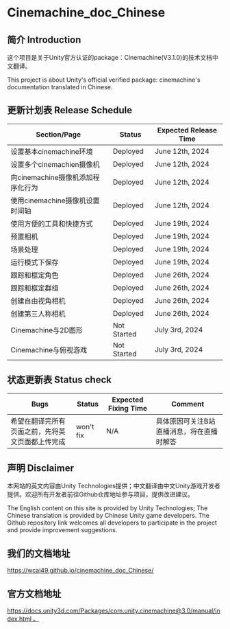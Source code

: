 # Cinemachine_doc_Chinese

## 简介 Introduction

这个项目是关于Unity官方认证的package：Cinemachine(V3.1.0)的技术文档中文翻译。

This project is about Unity's official verified package: cinemachine's documentation translated in Chinese.

## 更新计划表 Release Schedule

| Section/Page       | Status          | Expected Release Time  |
|--------------------|-----------------|--------------------|
| 设置基本cinemachine环境 | Deployed     | June 12th, 2024     |
| 设置多个cinemachien摄像机 | Deployed    | June 12th, 2024     |
| 向cinemachine摄像机添加程序化行为| Deployed     | June 12th, 2024     |
| 使用cinemachine摄像机设置时间轴 | Deployed    | June 12th, 2024     |
|使用方便的工具和快捷方式 | Deployed    | June 19th, 2024     |
|预置相机| Deployed    | June 19th, 2024     |
|场景处理| Deployed    | June 19th, 2024     |
|运行模式下保存| Deployed    | June 19th, 2024     |
|跟踪和框定角色 | Deployed | June 26th, 2024 |
|跟踪和框定群组 | Deployed | June 26th, 2024 |
|创建自由视角相机 | Deployed | June 26th, 2024 |
|创建第三人称相机 | Deployed | June 26th, 2024 |
|Cinemachine与2D图形 | Not Started | July 3rd, 2024 |
|Cinemachine与俯视游戏 | Not Started | July 3rd, 2024 |


## 状态更新表 Status check

| Bugs       | Status          | Expected Fixing Time  |  Comment |
|--------------------|-----------------|--------------------|-----------------|
| 希望在翻译完所有页面之前，先将英文页面都上传完成 | won't fix     | N/A     | 具体原因可关注B站直播消息，将在直播时解答 |

## 声明 Disclaimer

本网站的英文内容由Unity Technologies提供；中文翻译由中文Unity游戏开发者提供。欢迎所有开发者前往Github仓库地址参与项目，提供改进建议。

The English content on this site is provided by Unity Technologies; The Chinese translation is provided by Chinese Unity game developers. The Github repository link welcomes all developers to participate in the project and provide improvement suggestions.

## 我们的文档地址

https://wcai49.github.io/cinemachine_doc_Chinese/

## 官方文档地址

[https://docs.unity3d.com/Packages/com.unity.cinemachine@3.0/manual/index.html 。](https://docs.unity3d.com/Packages/com.unity.cinemachine@3.1/manual/index.html)
